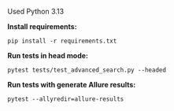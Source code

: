 Used Python 3.13

**Install requirements:**

`pip install -r requirements.txt`

**Run tests in head mode:**

`pytest tests/test_advanced_search.py --headed`

**Run tests with generate Allure results:**

`pytest --allyredir=allure-results`
